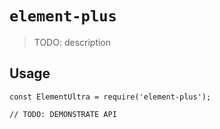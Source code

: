 # `element-plus`

> TODO: description

## Usage

```
const ElementUltra = require('element-plus');

// TODO: DEMONSTRATE API
```
